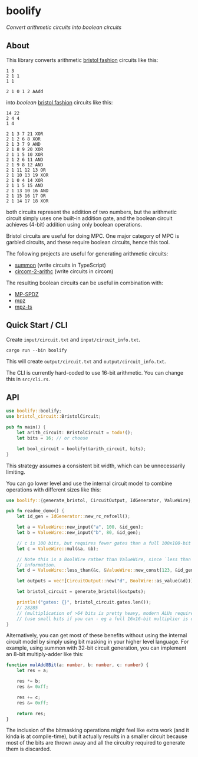 # boolify

*Convert arithmetic circuits into boolean circuits*

## About

This library converts arithmetic [bristol fashion](https://nigelsmart.github.io/MPC-Circuits/) circuits like this:

```
1 3
2 1 1
1 1

2 1 0 1 2 AAdd
```

into *boolean* [bristol fashion](https://nigelsmart.github.io/MPC-Circuits/) circuits like this:

```
14 22
2 4 4
1 4

2 1 3 7 21 XOR
2 1 2 6 8 XOR
2 1 3 7 9 AND
2 1 8 9 20 XOR
2 1 1 5 10 XOR
2 1 2 6 11 AND
2 1 9 8 12 AND
2 1 11 12 13 OR
2 1 10 13 19 XOR
2 1 0 4 14 XOR
2 1 1 5 15 AND
2 1 13 10 16 AND
2 1 15 16 17 OR
2 1 14 17 18 XOR
```

both circuits represent the addition of two numbers, but the arithmetic circuit simply uses one built-in addition gate, and the boolean circuit achieves (4-bit) addition using only boolean operations.

Bristol circuits are useful for doing MPC. One major category of MPC is garbled circuits, and these
require boolean circuits, hence this tool.

The following projects are useful for generating arithmetic circuits:
- [summon](https://github.com/voltrevo/summon) (write circuits in TypeScript)
- [circom-2-arithc](https://github.com/namnc/circom-2-arithc) (write circuits in circom)

The resulting boolean circuits can be useful in combination with:
- [MP-SPDZ](https://github.com/data61/MP-SPDZ)
- [mpz](https://github.com/privacy-scaling-explorations/mpz)
- [mpz-ts](https://github.com/voltrevo/mpz-ts)

## Quick Start / CLI

Create `input/circuit.txt` and `input/circuit_info.txt`.

`cargo run --bin boolify`

This will create `output/circuit.txt` and `output/circuit_info.txt`.

The CLI is currently hard-coded to use 16-bit arithmetic. You can change this in `src/cli.rs`.

## API

```rs
use boolify::boolify;
use bristol_circuit::BristolCircuit;

pub fn main() {
    let arith_circuit: BristolCircuit = todo!();
    let bits = 16; // or choose

    let bool_circuit = boolify(&arith_circuit, bits);
}
```

This strategy assumes a consistent bit width, which can be unnecessarily limiting.

You can go lower level and use the internal circuit model to combine operations with different sizes
like this:

```rs
use boolify::{generate_bristol, CircuitOutput, IdGenerator, ValueWire};

pub fn readme_demo() {
    let id_gen = IdGenerator::new_rc_refcell();

    let a = ValueWire::new_input("a", 100, &id_gen);
    let b = ValueWire::new_input("b", 80, &id_gen);

    // c is 100 bits, but requires fewer gates than a full 100x100-bit multiplier
    let c = ValueWire::mul(&a, &b);

    // Note this is a BoolWire rather than ValueWire, since `less than` results in a single bit of
    // information.
    let d = ValueWire::less_than(&c, &ValueWire::new_const(123, &id_gen));

    let outputs = vec![CircuitOutput::new("d", BoolWire::as_value(&d))];

    let bristol_circuit = generate_bristol(&outputs);

    println!("gates: {}", bristol_circuit.gates.len());
    // 28285
    // (multiplication of >64 bits is pretty heavy, modern ALUs require similar gate counts)
    // (use small bits if you can - eg a full 16x16-bit multiplier is only 648 gates)
}
```

Alternatively, you can get most of these benefits without using the internal circuit model by simply
using bit masking in your higher level language. For example, using summon with 32-bit circuit
generation, you can implement an 8-bit multiply-adder like this:

```ts
function mulAdd8Bit(a: number, b: number, c: number) {
    let res = a;

    res *= b;
    res &= 0xff;

    res += c;
    res &= 0xff;

    return res;
}
```

The inclusion of the bitmasking operations might feel like extra work (and it kinda is at compile-time), but it actually results in a smaller circuit because most of the bits are thrown away and all the circuitry required to generate them is discarded.
